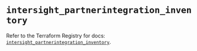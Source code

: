 # `intersight_partnerintegration_inventory`

Refer to the Terraform Registry for docs: [`intersight_partnerintegration_inventory`](https://registry.terraform.io/providers/ciscodevnet/intersight/1.0.71/docs/resources/partnerintegration_inventory).
